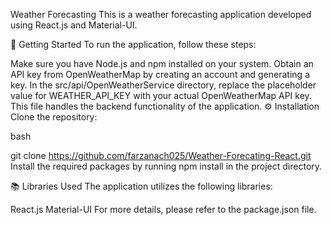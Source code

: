 Weather Forecasting 
This is a weather forecasting application developed using React.js and Material-UI.

🚀 Getting Started
To run the application, follow these steps:

Make sure you have Node.js and npm installed on your system.
Obtain an API key from OpenWeatherMap by creating an account and generating a key.
In the src/api/OpenWeatherService directory, replace the placeholder value for WEATHER_API_KEY with your actual OpenWeatherMap API key.
This file handles the backend functionality of the application.
⚙️ Installation
Clone the repository:

bash

git clone https://github.com/farzanach025/Weather-Forecating-React.git
Install the required packages by running npm install in the project directory.

📚 Libraries Used
The application utilizes the following libraries:

React.js
Material-UI
For more details, please refer to the package.json file.
